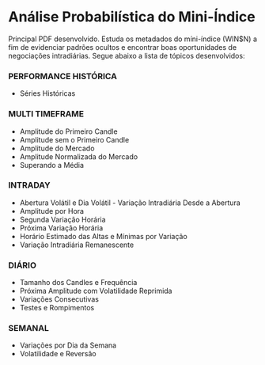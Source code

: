 # Análise Probabilística do Mini-Índice
Principal PDF desenvolvido. Estuda os metadados do míni-índice (WIN$N) a fim de evidenciar padrões ocultos e encontrar boas oportunidades de negociações intradiárias. Segue abaixo a lista de tópicos desenvolvidos: 


### PERFORMANCE HISTÓRICA
- Séries Históricas

### MULTI TIMEFRAME
- Amplitude do Primeiro Candle
- Amplitude sem o Primeiro Candle
- Amplitude do Mercado
- Amplitude Normalizada do Mercado
- Superando a Média

### INTRADAY
- Abertura Volátil e Dia Volátil - Variação Intradiária Desde a Abertura
- Amplitude por Hora
- Segunda Variação Horária
- Próxima Variação Horária
- Horário Estimado das Altas e Mínimas por Variação
- Variação Intradiária Remanescente

### DIÁRIO
- Tamanho dos Candles e Frequência
- Próxima Amplitude com Volatilidade Reprimida
- Variações Consecutivas
- Testes e Rompimentos

### SEMANAL
- Variações por Dia da Semana
- Volatilidade e Reversão